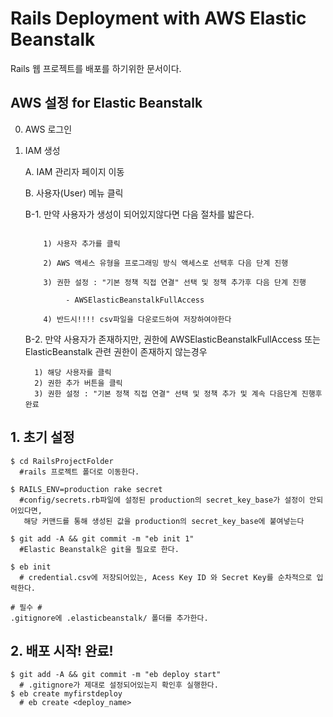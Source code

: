 
# Rails Deployment with AWS Elastic Beanstalk

Rails 웹 프로젝트를 배포를 하기위한 문서이다.

## AWS 설정 for Elastic Beanstalk

0. AWS 로그인 


1. IAM 생성

   A. IAM 관리자 페이지 이동                                                      
   
   B. 사용자(User) 메뉴 클릭 
   
      B-1. 만약 사용자가 생성이 되어있지않다면 다음 절차를 밟은다.
      ```
      
          1) 사용자 추가를 클릭
          
          2) AWS 액세스 유형을 프로그래밍 방식 액세스로 선택후 다음 단계 진행
          
          3) 권한 설정 : "기본 정책 직접 연결" 선택 및 정책 추가후 다음 단계 진행
          
               - AWSElasticBeanstalkFullAccess
          
          4) 반드시!!!! csv파일을 다운로드하여 저장하여야한다
     ```

    B-2. 만약 사용자가 존재하지만, 권한에 AWSElasticBeanstalkFullAccess 또는 ElasticBeanstalk 관련 권한이 존재하지 않는경우

   ```
     1) 해당 사용자를 클릭 
     2) 권한 추가 버튼을 클릭
     3) 권한 설정 : "기본 정책 직접 연결" 선택 및 정책 추가 및 계속 다음단계 진행후 완료
   ```
## 1. 초기 설정

```
$ cd RailsProjectFolder 
  #rails 프로젝트 폴더로 이동한다.

$ RAILS_ENV=production rake secret 
  #config/secrets.rb파일에 설정된 production의 secret_key_base가 설정이 안되어있다면, 
   해당 커맨드를 통해 생성된 값을 production의 secret_key_base에 붙여넣는다 
   
$ git add -A && git commit -m "eb init 1" 
  #Elastic Beanstalk은 git을 필요로 한다.

$ eb init 
  # credential.csv에 저장되어있는, Acess Key ID 와 Secret Key를 순차적으로 입력한다.
  
# 필수 #
.gitignore에 .elasticbeanstalk/ 폴더를 추가한다. 
```
## 2. 배포 시작! 완료!

```
$ git add -A && git commit -m "eb deploy start"
  # .gitignore가 제대로 설정되어있는지 확인후 실행한다.
$ eb create myfirstdeploy 
  # eb create <deploy_name>
```

<ClientOnly>
<Disqus />
</ClientOnly>
